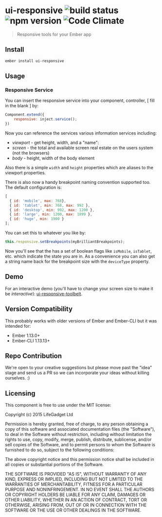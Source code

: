# ui-responsive ![build status](https://travis-ci.org/lifegadget/ui-responsive.svg) ![npm version](https://badge.fury.io/js/ui-responsive.svg) ![Code Climate](https://codeclimate.com/github/lifegadget/ui-responsive-toolbelt/badges/gpa.svg) #

> Responsive tools for your Ember app

## Install ##

````bash
ember install ui-responsive
````

## Usage ##

### Responsive Service ###

You can insert the responsive service into your component, controller, [ fill in the blank ] by:

````js
Component.extend({
    responsive: inject.service();
})
````

Now you can reference the services various information services including:

- *viewport* - get height, width, and a "name":
- *screen* - the total and available screen real estate on the users system (not the browsers)
- *body* - height, width of the body element

Also there is a simple `width` and `height` properties which are aliases to the viewport properties.

There is also now a handy breakpoint naming convention supported too. The default configuration is:

````javascript
[
  { id: 'mobile', max: 768},
  { id: 'tablet', min: 768, max: 992 },
  { id: 'desktop', min: 992, max: 1200 },
  { id: 'large', min: 1200, max: 1899 },
  { id: 'huge', min: 1900 }
];
````

You can set this to whatever you like by:

````javascript
this.responsive.setBreakpoints(myBrilliantBreakpoints);
````

Now you'll see that the has a set of boolean flags like `isMobile`, `isTablet`, etc. which indicate the state you are in. As a convenience you can also get a string name back for the breakpoint size with the `deviceType` property.

## Demo

For an interactive demo (you'll have to change your screen size to make it be *interactive*): [ui-responsive-toolbelt](https://ui-responsive-toolbelt.firebaseapp.com/).

## Version Compatibility

This probably works with older versions of Ember and Ember-CLI but it was intended for:

- Ember 1.13.0+
- Ember-CLI 1.13.13+

## Repo Contribution

We're open to your creative suggestions but please move past the "idea" stage
and send us a PR so we can incorporate your ideas without killing ourselves. :)

## Licensing

This component is free to use under the MIT license:

Copyright (c) 2015 LifeGadget Ltd

Permission is hereby granted, free of charge, to any person obtaining a copy of
this software and associated documentation files (the "Software"), to deal in
the Software without restriction, including without limitation the rights to
use, copy, modify, merge, publish, distribute, sublicense, and/or sell copies
of the Software, and to permit persons to whom the Software is furnished to do
so, subject to the following conditions:

The above copyright notice and this permission notice shall be included in all
copies or substantial portions of the Software.

THE SOFTWARE IS PROVIDED "AS IS", WITHOUT WARRANTY OF ANY KIND, EXPRESS OR
IMPLIED, INCLUDING BUT NOT LIMITED TO THE WARRANTIES OF MERCHANTABILITY,
FITNESS FOR A PARTICULAR PURPOSE AND NONINFRINGEMENT. IN NO EVENT SHALL THE
AUTHORS OR COPYRIGHT HOLDERS BE LIABLE FOR ANY CLAIM, DAMAGES OR OTHER
LIABILITY, WHETHER IN AN ACTION OF CONTRACT, TORT OR OTHERWISE, ARISING FROM,
OUT OF OR IN CONNECTION WITH THE SOFTWARE OR THE USE OR OTHER DEALINGS IN THE
SOFTWARE.
